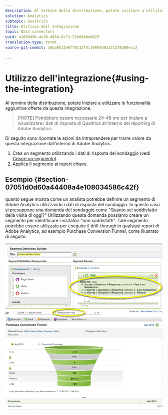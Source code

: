 ```yaml
---
description: Al termine della distribuzione, potete iniziare a utilizzare le funzionalità aggiuntive offerte da questa integrazione.
solution: Analytics
subtopic: Qualtrics
title: Utilizzo dell'integrazione
topic: Data connectors
uuid: a1d5045b-4c38-4984-8c71-27e86ebe8b23
translation-type: tm+mt
source-git-commit: 16ba0b12e0f70112f4c10804d0a13c278388ecc2

---
```



# Utilizzo dell'integrazione{#using-the-integration}

Al termine della distribuzione, potete iniziare a utilizzare le funzionalità aggiuntive offerte da questa integrazione.

> [!NOTE] Potrebbero essere necessarie 24-48 ore per iniziare a visualizzare i dati di risposta di Qualtrics all'interno del reporting di Adobe Analytics.

Di seguito sono riportate le azioni da intraprendere per trarre valore da questa integrazione dall'interno di Adobe Analytics.

1. Crea un segmento utilizzando i dati di risposta del sondaggio (vedi [Creare un segmento](https://docs.adobe.com/content/help/en/analytics/components/segmentation/seg-home.html)).
1. Applica il segmento ai report chiave.

## Esempio {#section-07051d0d60a44408a4e108034586c42f}

quanto segue mostra come un analista potrebbe definire un segmento di Adobe Analytics utilizzando i dati di risposta del sondaggio. In questo caso si presuppone una domanda del sondaggio come "Quanto sei soddisfatto della visita di oggi?" Utilizzando questa domanda possiamo creare un segmento per identificare i visitatori "non soddisfatti". Tale segmento potrebbe essere utilizzato per eseguire il drill-through in qualsiasi report di Adobe Analytics, ad esempio Purchase Conversion Funnel, come illustrato di seguito.

![](assets/using-1.png) ![](assets/using-2.png)

